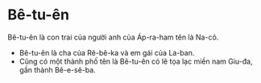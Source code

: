 # Bê-tu-ên

Bê-tu-ên là con trai của người anh của Áp-ra-ham tên là Na-cô.
- Bê-tu-ên là cha của Rê-bê-ka và em gái của La-ban.
- Cũng có một thành phố tên là Bê-tu-ên có lẽ tọa lạc miền nam Giu-đa, gần thành Bê-e-sê-ba.

